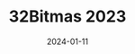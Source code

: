 ---
title: 32Bitmas 2023
description: Archive of submissions for the 32bitcafe 2023 holidays event.
url: https://32bit.cafe/holidays2023/display/
date: 2024-01-11
rss: false
---